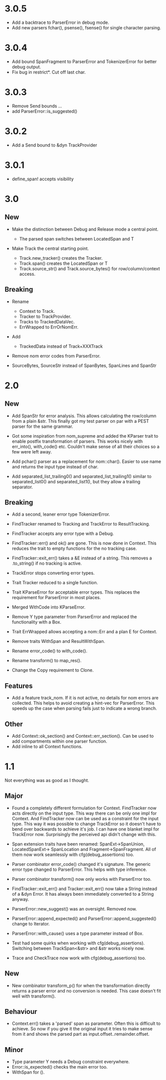 # 3.0.5

* Add a backtrace to ParserError in debug mode.
* Add new parsers fchar(), psense(), fsense() for single character parsing.

# 3.0.4

* Add bound SpanFragment to ParserError and TokenizerError for better debug output.
* Fix bug in restrict*. Cut off last char.

# 3.0.3

* Remove Send bounds ...
* add ParserError::is_suggested()

# 3.0.2

* Add a Send bound to &dyn TrackProvider

# 3.0.1

* define_span! accepts visibility 

# 3.0

## New

* Make the distinction between Debug and Release mode a central point. 
  * The parsed span switches between LocatedSpan<T> and T

* Make Track the central starting point.
  * Track.new_tracker() creates the Tracker.
  * Track.span() creates the LocatedSpan<T> or T
  * Track.source_str() and Track.source_bytes() for row/column/context access.

## Breaking

* Rename 
  * Context to Track.
  * Tracker to TrackProvider.
  * Tracks to TrackedDataVec.
  * ErrWrapped to ErrOrNomErr.
* Add 
  * TrackedData instead of Track+XXXTrack

* Remove nom error codes from ParserError.

* SourceBytes, SourceStr instead of SpanBytes, SpanLines and SpanStr

# 2.0

## New

* Add SpanStr for error analysis. This allows calculating the row/column
from a plain &str. This finally got my test parser on par with a PEST parser
for the same grammar.

* Got some inspiration from nom_supreme and added the KParser trait 
to enable postfix transformation of parsers. This works nicely with err_into(),
with_code() etc. Couldn't make sense of all their choices so a few were left 
away.

* Add pchar() parser as a replacement for nom::char(). Easier to use name
and returns the input type instead of char.
* Add separated_list_trailing0() and separated_list_trailing1() similar
to separated_list0() and separated_list1(), but they allow a trailing 
separator.

## Breaking

* Add a second, leaner error type TokenizerError. 

* FindTracker renamed to Tracking and TrackError to ResultTracking.
* FindTracker accepts any error type with a Debug.
* FindTracker::err() and ok() are gone. This is now done in Context.
  This reduces the trait to empty functions for the no tracking case.
* FindTracker::exit_err() takes a &E instead of a string.
  This removes a .to_string() if no tracking is active.
* TrackError stops converting error types.
* Trait Tracker reduced to a single function. 

* Trait KParseError for acceptable error types. This replaces the
  requirement for ParserError in most places.
* Merged WithCode into KParseError.

* Remove Y type parameter from ParserError and replaced the functionality
  with a Box<dyn Any>. 

* Trait ErrWrapped allows accepting a nom::Err<E> and a plan E for Context.

* Remove traits WithSpan and ResultWithSpan.

* Rename error_code() to with_code().
* Rename transform() to map_res().

* Change the Copy requirement to Clone.

## Features

* Add a feature track_nom. If it is not active, no details for nom errors
  are collected. This helps to avoid creating a hint-vec for ParserError.
  This speeds up the case when parsing fails just to indicate a wrong branch.

## Other

* Add Context::ok_section() and Context::err_section(). Can be used to
  add compartments within one parser function.
* Add inline to all Context functions.

# 1.1

Not everything was as good as I thought.

## Major

* Found a completely different formulation for Context.
  FindTracker now acts directly on the input type. This way there can be only
  one
  impl for Context. And FindTracker now can be used as a constraint for the
  input type.
  This way it was possible to change TrackError so it doesn't have to bend over
  backwards to achieve it's job. I can have one blanket impl for TrackError now.
  Surprisingly the perceived api didn't change with this.

* Span extension traits have been renamed: SpanExt->SpanUnion, LocatedSpanExt->
  SpanLocation and Fragment->SpanFragment. All of them now work seamlessly with
  cfg(debug_assertions) too.

* Parser combinator error_code() changed it's signature. The generic error type
  changed to ParserError. This helps with type inference.
* Parser combinator transform() now only works with ParserError too.

* FindTracker::exit_err() and Tracker::exit_err() now take a String instead of
  a &dyn Error. It has always been immediately converted to a String anyway.

* ParserError::new_suggest() was an oversight. Removed now.
* ParserError::append_expected() and ParserError::append_suggested() change to
  Iterator.
* ParserError::with_cause() uses a type parameter instead of Box<dyn Error>.

* Test had some quirks when working with cfg(debug_assertions). Switching
  between TrackSpan<&str> and &str works nicely now.
* Trace and CheckTrace now work with cfg(debug_assertions) too.

## New

* New combinator transform_p() for when the transformation directly returns a
  parser error and no conversion is needed. This case doesn't fit well with
  transform().

## Behaviour

* Context.err() takes a 'parsed' span as parameter. Often this is difficult
  to achieve. So now if you give it the original input it tries to make sense
  from it and shows the parsed part as input.offset..remainder.offset.

## Minor

* Type parameter Y needs a Debug constraint everywhere.
* Error::is_expected() checks the main error too.
* WithSpan for ().
